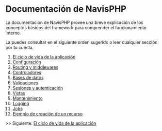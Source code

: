 # Documentación de NavisPHP

La documentación de NavisPHP provee una breve explicación de los conceptos básicos del framework para comprender el funcionamiento interno.

La puedes consultar en el siguiente orden sugerido o leer cualquier sección por tu cuenta.

1.  [El ciclo de vida de la aplicación](ciclo_vida.md)
2.  [Configuración](configuracion.md)
3.  [Routing y middlewares](routing_middlewares.md)
4.  [Controladores](controladores.md)
5.  [Bases de datos](database.md)
6.  [Validaciones](validaciones.md)
7.  [Sesiones y autenticación](sesiones_autenticacion.md)
8.  [Vistas](vistas.md)
9.  [Mantenimiento](mantenimiento.md)
10. [Logging](logging.md)
11. [Jobs](jobs.md)
12. [Ejemplo de creación de un recurso](ejemplo_recurso.md)

\>> Siguiente: [El ciclo de vida de la aplicación](ciclo_vida.md)
